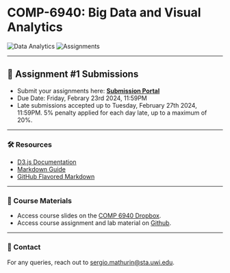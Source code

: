 # COMP-6940: Big Data and Visual Analytics

![Data Analytics](https://img.shields.io/badge/Data%20Analytics-6940-blue.svg?style=flat-square)
![Assignments](https://img.shields.io/badge/Assignments-1-green.svg?style=flat-square)

---

## 📑 Assignment #1 Submissions

- Submit your assignments here: **[Submission Portal](https://script.google.com/macros/s/AKfycbwqxNL3DDfRE9unCfN1Aw3lOz0xr4ydXUWTobOci0zxORgFN2K_d0yKFGr9V4mwJ2z2Lg/exec)**
- Due Date: Friday, Febrary 23rd 2024, 11:59PM
- Late submissions accepted up to Tuesday, February 27th 2024, 11:59PM. 5% penalty applied for each day late, up to a maximum of 20%.
---

### 🛠️ Resources

- [D3.js Documentation](https://d3js.org/)
- [Markdown Guide](https://www.markdownguide.org/)
- [GitHub Flavored Markdown](https://github.github.com/gfm/)

---

### 📖 Course Materials

- Access course slides on the [COMP 6940 Dropbox](https://www.dropbox.com/scl/fo/emkt3amnm5c923ht29fc1/h?rlkey=tsn23hy22kb52ohpmr49u0vsv&dl=0).
- Access course assignment and lab material on [Github](https://github.com/Santius0/COMP-6940).

---

### 📧 Contact

For any queries, reach out to [sergio.mathurin@sta.uwi.edu](mailto:sergio.mathurin@sta.uwi.edu).
